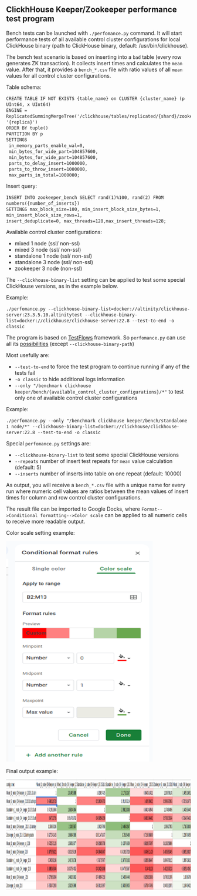 ## ClickhHouse Keeper/Zookeeper performance test program

Bench tests can be launched with `./perfomance.py` command. It will start performance tests of all available control 
cluster configurations for local ClickHouse binary (path to ClickHouse binary, default: /usr/bin/clickhouse). 

The bench test scenario is based on inserting into a `bad` table (every row generates ZK transaction). It collects 
insert times and calculates the `mean` value. After that, it provides a `bench_*.csv` file with ratio values of all 
`mean` values for all control cluster configurations.

Table schema:

```commandline
CREATE TABLE IF NOT EXISTS {table_name} on CLUSTER {cluster_name} (p UInt64, x UInt64)
ENGINE = ReplicatedSummingMergeTree('/clickhouse/tables/replicated/{shard}/zookeeper_bench', '{replica}')
ORDER BY tuple() 
PARTITION BY p 
SETTINGS 
 in_memory_parts_enable_wal=0,
 min_bytes_for_wide_part=104857600, 
 min_bytes_for_wide_part=104857600, 
 parts_to_delay_insert=1000000, 
 parts_to_throw_insert=1000000, 
 max_parts_in_total=1000000;
```

Insert query:

```commandline
INSERT INTO zookeeper_bench SELECT rand(1)%100, rand(2) FROM numbers({number_of_inserts}) 
SETTINGS max_block_size=100, min_insert_block_size_bytes=1, min_insert_block_size_rows=1, 
insert_deduplicate=0, max_threads=128,max_insert_threads=128;
```

Available control cluster configurations:

* mixed 1 node (ssl/ non-ssl)
* mixed 3 node (ssl/ non-ssl)
* standalone 1 node (ssl/ non-ssl)
* standalone 3 node (ssl/ non-ssl)
* zookeeper 3 node (non-ssl)


The `--clickhouse-binary-list` setting can be applied to test some special ClickHouse versions, as in the example below.

Example:
```commandline
./perfomance.py --clickhouse-binary-list=docker://altinity/clickhouse-server:23.3.5.10.altinitytest --clickhouse-binary-list=docker://clickhouse/clickhouse-server:22.8 --test-to-end -o classic
```

The program is based on [TestFlows](https://testflows.com/) framework. So `perfomance.py` can use all its
[possibilities](https://testflows.com/handbook/) (except `--clickhouse-binary-path`)

Most usefully are:

* `--test-to-end` to force the test program to continue running if any of the tests fail
* `-o classic` to hide additional logs information
* `--only "/benchmark clickhouse keeper/bench/{available_control_cluster_configurations}/*"` to test only one of available control cluster configurations

Example:

```commandline
./perfomance.py --only "/benchmark clickhouse keeper/bench/standalone 1 node/*" --clickhouse-binary-list=docker://clickhouse/clickhouse-server:22.8 --test-to-end -o classic

```

Special `perfomance.py` settings are:

* `--clickhouse-binary-list` to test some special ClickHouse versions
* `--repeats` number of insert test repeats for `mean` value calculation (default: 5)
* `--inserts` number of inserts into table on one repeat (default: 10000)



As output, you will receive a `bench_*.csv` file with a unique name for every run where numeric cell values are ratios 
between the mean values of insert times for column and row control cluster configurations.

The result file can be imported to Google Docks, where `Format-->Conditional formatting-->Color scale` can be applied 
to all numeric cells to receive more readable output.

Color scale setting example:

<img src="Color_scale.png" alt="Color scale img" width="400" height="600">

Final output example:

<img src="final_output.png" alt="final output img" width="1500" height="300">

